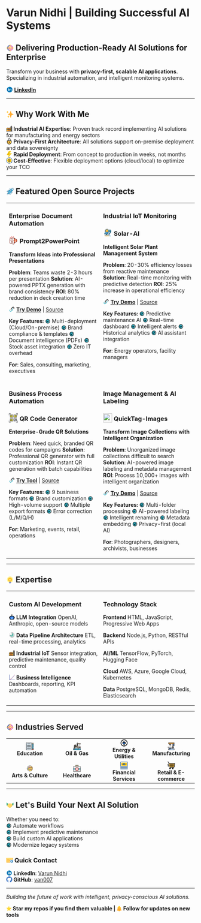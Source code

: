 # Varun Nidhi | Building Successful AI Systems

## <img src="assets/readme-icons/target.svg" width="20" height="20" style="vertical-align: -3px;"> Delivering Production-Ready AI Solutions for Enterprise

Transform your business with **privacy-first, scalable AI applications**. Specializing in industrial automation, and intelligent monitoring systems.

**<img src="assets/readme-icons/linkedin.svg" width="18" height="18" style="vertical-align: -3px;"> <a href="https://www.linkedin.com/in/varunnidhi" target="_blank" rel="noopener noreferrer">LinkedIn</a>**

---

## <img src="assets/readme-icons/sparkle.svg" width="20" height="20" style="vertical-align: -3px;"> Why Work With Me

**<img src="assets/readme-icons/factory.svg" width="16" height="16" style="vertical-align: -2px;"> Industrial AI Expertise**: Proven track record implementing AI solutions for manufacturing and energy sectors  
**<img src="assets/readme-icons/lock.svg" width="16" height="16" style="vertical-align: -2px;"> Privacy-First Architecture**: All solutions support on-premise deployment and data sovereignty  
**<img src="assets/readme-icons/lightning.svg" width="16" height="16" style="vertical-align: -2px;"> Rapid Deployment**: From concept to production in weeks, not months  
**<img src="assets/readme-icons/dollar.svg" width="16" height="16" style="vertical-align: -2px;"> Cost-Effective**: Flexible deployment options (cloud/local) to optimize your TCO  

---

## <img src="assets/readme-icons/rocket.svg" width="20" height="20" style="vertical-align: -3px;"> Featured Open Source Projects

<table>
<tr>
<td width="50%" valign="top">

### **Enterprise Document Automation**
### <img src="https://raw.githubusercontent.com/van007/Prompt2Powerpoint/543b8d271e387f5e77a322603eb088435ceaceca/assets/icon.png" width="24" height="24" style="vertical-align: -4px;"> Prompt2PowerPoint

**Transform Ideas into Professional Presentations**

**Problem**: Teams waste 2-3 hours per presentation
**Solution**: AI-powered PPTX generation with brand consistency
**ROI**: 80% reduction in deck creation time

<img src="assets/readme-icons/link.svg" width="16" height="16" style="vertical-align: -2px;"> **<a href="https://van007.github.io/Prompt2Powerpoint/" target="_blank" rel="noopener noreferrer">Try Demo</a>** | <a href="https://github.com/van007/Prompt2Powerpoint" target="_blank" rel="noopener noreferrer">Source</a>

**Key Features:**
<img src="assets/readme-icons/check.svg" width="14" height="14" style="vertical-align: -2px;"> Multi-deployment (Cloud/On-premise)
<img src="assets/readme-icons/check.svg" width="14" height="14" style="vertical-align: -2px;"> Brand compliance & templates
<img src="assets/readme-icons/check.svg" width="14" height="14" style="vertical-align: -2px;"> Document intelligence (PDFs)
<img src="assets/readme-icons/check.svg" width="14" height="14" style="vertical-align: -2px;"> Stock asset integration
<img src="assets/readme-icons/check.svg" width="14" height="14" style="vertical-align: -2px;"> Zero IT overhead

**For**: Sales, consulting, marketing, executives

</td>
<td width="50%" valign="top">

### **Industrial IoT Monitoring**
### <img src="https://raw.githubusercontent.com/van007/Solar-AI/3475ff713a68e77fdb66b763f460a60efbf35c5d/assets/icon.png" width="24" height="24" style="vertical-align: -4px;"> Solar-AI

**Intelligent Solar Plant Management System**

**Problem**: 20-30% efficiency losses from reactive maintenance
**Solution**: Real-time monitoring with predictive detection
**ROI**: 25% increase in operational efficiency

<img src="assets/readme-icons/link.svg" width="16" height="16" style="vertical-align: -2px;"> **<a href="https://van007.github.io/Solar-AI/" target="_blank" rel="noopener noreferrer">Try Demo</a>** | <a href="https://github.com/van007/Solar-AI" target="_blank" rel="noopener noreferrer">Source</a>

**Key Features:**
<img src="assets/readme-icons/check.svg" width="14" height="14" style="vertical-align: -2px;"> Predictive maintenance AI
<img src="assets/readme-icons/check.svg" width="14" height="14" style="vertical-align: -2px;"> Real-time dashboard
<img src="assets/readme-icons/check.svg" width="14" height="14" style="vertical-align: -2px;"> Intelligent alerts
<img src="assets/readme-icons/check.svg" width="14" height="14" style="vertical-align: -2px;"> Historical analytics
<img src="assets/readme-icons/check.svg" width="14" height="14" style="vertical-align: -2px;"> AI assistant integration

**For**: Energy operators, facility managers

</td>
</tr>
<tr>
<td width="50%" valign="top">

### **Business Process Automation**
### <img src="https://raw.githubusercontent.com/van007/QR-Code-Generator/ec97176354243d2e10604ffbaaf94bad051f56df/assets/logo.png" width="24" height="24" style="vertical-align: -4px;"> QR Code Generator

**Enterprise-Grade QR Solutions**

**Problem**: Need quick, branded QR codes for campaigns
**Solution**: Professional QR generator with full customization
**ROI**: Instant QR generation with batch capabilities

<img src="assets/readme-icons/link.svg" width="16" height="16" style="vertical-align: -2px;"> **<a href="https://van007.github.io/QR-Code-Generator/" target="_blank" rel="noopener noreferrer">Try Tool</a>** | <a href="https://github.com/van007/QR-Code-Generator" target="_blank" rel="noopener noreferrer">Source</a>

**Key Features:**
<img src="assets/readme-icons/check.svg" width="14" height="14" style="vertical-align: -2px;"> 9 business formats
<img src="assets/readme-icons/check.svg" width="14" height="14" style="vertical-align: -2px;"> Brand customization
<img src="assets/readme-icons/check.svg" width="14" height="14" style="vertical-align: -2px;"> High-volume support
<img src="assets/readme-icons/check.svg" width="14" height="14" style="vertical-align: -2px;"> Multiple export formats
<img src="assets/readme-icons/check.svg" width="14" height="14" style="vertical-align: -2px;"> Error correction (L/M/Q/H)

**For**: Marketing, events, retail, operations

</td>
<td width="50%" valign="top">

### **Image Management & AI Labeling**
### <img src="https://raw.githubusercontent.com/van007/QuickTag-Images/main/assets/logo.jpeg" width="24" height="24" style="vertical-align: -4px;"> QuickTag-Images

**Transform Image Collections with Intelligent Organization**

**Problem**: Unorganized image collections difficult to search
**Solution**: AI-powered image labeling and metadata management
**ROI**: Process 10,000+ images with intelligent organization

<img src="assets/readme-icons/link.svg" width="16" height="16" style="vertical-align: -2px;"> **<a href="https://van007.github.io/QuickTag-Images/" target="_blank" rel="noopener noreferrer">Try Demo</a>** | <a href="https://github.com/van007/QuickTag-Images" target="_blank" rel="noopener noreferrer">Source</a>

**Key Features:**
<img src="assets/readme-icons/check.svg" width="14" height="14" style="vertical-align: -2px;"> Multi-folder processing
<img src="assets/readme-icons/check.svg" width="14" height="14" style="vertical-align: -2px;"> AI-powered labeling
<img src="assets/readme-icons/check.svg" width="14" height="14" style="vertical-align: -2px;"> Intelligent renaming
<img src="assets/readme-icons/check.svg" width="14" height="14" style="vertical-align: -2px;"> Metadata embedding
<img src="assets/readme-icons/check.svg" width="14" height="14" style="vertical-align: -2px;"> Privacy-first (local AI)

**For**: Photographers, designers, archivists, businesses

</td>
</tr>
</table>

---

## <img src="assets/readme-icons/lightbulb.svg" width="20" height="20" style="vertical-align: -3px;"> Expertise

<table>
<tr>
<td width="50%" valign="top">

### **Custom AI Development**

<img src="assets/readme-icons/robot.svg" width="16" height="16" style="vertical-align: -2px;"> **LLM Integration**
OpenAI, Anthropic, open-source models

<img src="assets/readme-icons/chart.svg" width="16" height="16" style="vertical-align: -2px;"> **Data Pipeline Architecture**
ETL, real-time processing, analytics

<img src="assets/readme-icons/factory.svg" width="16" height="16" style="vertical-align: -2px;"> **Industrial IoT**
Sensor integration, predictive maintenance, quality control

<img src="assets/readme-icons/trending.svg" width="16" height="16" style="vertical-align: -2px;"> **Business Intelligence**
Dashboards, reporting, KPI automation

</td>
<td width="50%" valign="top">

### **Technology Stack**

**Frontend**
HTML, JavaScript, Progressive Web Apps

**Backend**
Node.js, Python, RESTful APIs

**AI/ML**
TensorFlow, PyTorch, Hugging Face

**Cloud**
AWS, Azure, Google Cloud, Kubernetes

**Data**
PostgreSQL, MongoDB, Redis, Elasticsearch

</td>
</tr>
</table>  

---

## <img src="assets/readme-icons/target.svg" width="20" height="20" style="vertical-align: -3px;"> Industries Served

<table>
<tr>
<td width="25%" align="center">
<img src="assets/readme-icons/education.svg" width="20" height="20" style="vertical-align: -3px;"><br>
<b>Education</b>
</td>
<td width="25%" align="center">
<img src="assets/readme-icons/oilgas.svg" width="20" height="20" style="vertical-align: -3px;"><br>
<b>Oil & Gas</b>
</td>
<td width="25%" align="center">
<img src="assets/readme-icons/energy.svg" width="20" height="20" style="vertical-align: -3px;"><br>
<b>Energy & Utilities</b>
</td>
<td width="25%" align="center">
<img src="assets/readme-icons/manufacturing.svg" width="20" height="20" style="vertical-align: -3px;"><br>
<b>Manufacturing</b>
</td>
</tr>
<tr>
<td width="25%" align="center">
<img src="assets/readme-icons/arts.svg" width="20" height="20" style="vertical-align: -3px;"><br>
<b>Arts & Culture</b>
</td>
<td width="25%" align="center">
<img src="assets/readme-icons/healthcare.svg" width="20" height="20" style="vertical-align: -3px;"><br>
<b>Healthcare</b>
</td>
<td width="25%" align="center">
<img src="assets/readme-icons/financial.svg" width="20" height="20" style="vertical-align: -3px;"><br>
<b>Financial Services</b>
</td>
<td width="25%" align="center">
<img src="assets/readme-icons/retail.svg" width="20" height="20" style="vertical-align: -3px;"><br>
<b>Retail & E-commerce</b>
</td>
</tr>
</table>  

---

## <img src="assets/readme-icons/handshake.svg" width="20" height="20" style="vertical-align: -3px;"> Let's Build Your Next AI Solution

Whether you need to:  
<img src="assets/readme-icons/check.svg" width="14" height="14" style="vertical-align: -2px;"> Automate workflows  
<img src="assets/readme-icons/check.svg" width="14" height="14" style="vertical-align: -2px;"> Implement predictive maintenance  
<img src="assets/readme-icons/check.svg" width="14" height="14" style="vertical-align: -2px;"> Build custom AI applications  
<img src="assets/readme-icons/check.svg" width="14" height="14" style="vertical-align: -2px;"> Modernize legacy systems  

### <img src="assets/readme-icons/envelope.svg" width="18" height="18" style="vertical-align: -3px;"> Quick Contact
**<img src="assets/readme-icons/linkedin.svg" width="16" height="16" style="vertical-align: -2px;"> LinkedIn**: <a href="https://www.linkedin.com/in/varunnidhi" target="_blank" rel="noopener noreferrer">Varun Nidhi</a>  
**<img src="assets/readme-icons/github.svg" width="16" height="16" style="vertical-align: -2px;"> GitHub**: <a href="https://github.com/van007" target="_blank" rel="noopener noreferrer">van007</a>  

---

*Building the future of work with intelligent, privacy-conscious AI solutions.*

**<img src="assets/readme-icons/star.svg" width="14" height="14" style="vertical-align: -2px;"> Star my repos if you find them valuable | <img src="assets/readme-icons/bell.svg" width="14" height="14" style="vertical-align: -2px;"> Follow for updates on new tools**